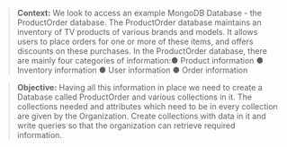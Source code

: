 > **Context:**
We look to access an example MongoDB Database - the ProductOrder
database. The ProductOrder database maintains an inventory of TV products of
various brands and models. It allows users to place orders for one or more of
these items, and offers discounts on these purchases.
In the ProductOrder database, there are mainly four categories of information:● Product information
● Inventory information
● User information
● Order information

> **Objective:**
Having all this information in place we need to create a Database called
ProductOrder and various collections in it. The collections needed and
attributes which need to be in every collection are given by the Organization.
Create collections with data in it and write queries so
that the organization can retrieve required information.
